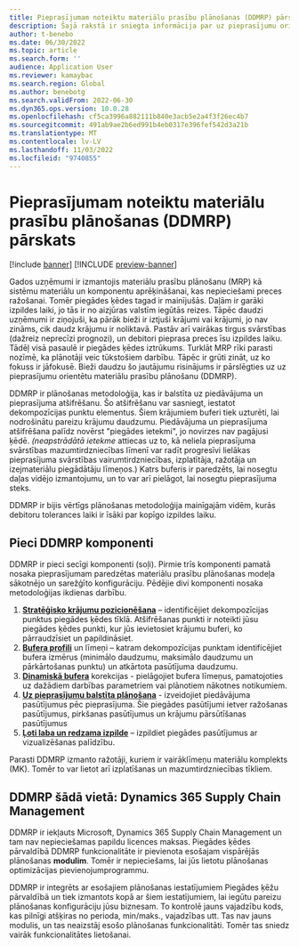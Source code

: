 ```yaml
---
title: Pieprasījumam noteiktu materiālu prasību plānošanas (DDMRP) pārskats
description: Šajā rakstā ir sniegta informācija par uz pieprasījumu orientētu materiālu prasību plānošanu (DDMRP), plānošanas metodoloģija, kas ir balstīta uz piedāvājuma un pieprasījuma dekompozīcijas.
author: t-benebo
ms.date: 06/30/2022
ms.topic: article
ms.search.form: ''
audience: Application User
ms.reviewer: kamaybac
ms.search.region: Global
ms.author: benebotg
ms.search.validFrom: 2022-06-30
ms.dyn365.ops.version: 10.0.28
ms.openlocfilehash: cf5ca3996a882111b840e3acb5e2a4f3f26ec4b7
ms.sourcegitcommit: 491ab9ae2b6ed991b4eb0317e396fef542d3a21b
ms.translationtype: MT
ms.contentlocale: lv-LV
ms.lasthandoff: 11/03/2022
ms.locfileid: "9740855"
---
```

# <a name="demand-driven-material-requirements-planning-ddmrp-overview"></a>Pieprasījumam noteiktu materiālu prasību plānošanas (DDMRP) pārskats

[!include [banner](../../includes/banner.md)]
[!INCLUDE [preview-banner](../../includes/preview-banner.md)]
<!-- KFM: Preview until further notice -->

Gados uzņēmumi ir izmantojis materiālu prasību plānošanu (MRP) kā sistēmu materiālu un komponentu aprēķināšanai, kas nepieciešami preces ražošanai. Tomēr piegādes ķēdes tagad ir mainījušās. Daļām ir garāki izpildes laiki, jo tās ir no aizjūras valstīm iegūtās reizes. Tāpēc daudzi uzņēmumi ir ziņojuši, ka pārāk bieži ir iztjuši krājumi vai krājumi, jo nav zināms, cik daudz krājumu ir noliktavā. Pastāv arī vairākas tirgus svārstības (dažreiz neprecīzi prognozi), un debitori pieprasa preces īsu izpildes laiku. Tādēļ visā pasaulē ir piegādes ķēdes iztrūkums. Turklāt MRP rīki parasti nozīmē, ka plānotāji veic tūkstošiem darbību. Tāpēc ir grūti zināt, uz ko fokuss ir jāfokusē. Bieži daudzu šo jautājumu risinājums ir pārslēgties uz uz pieprasījumu orientētu materiālu prasību plānošanu (DDMRP).

DDMRP ir plānošanas metodoloģija, kas ir balstīta uz piedāvājuma un pieprasījuma atšifrēšanu. Šo atšifrēšanu var sasniegt, iestatot dekompozīcijas punktu elementus. Šiem krājumiem buferi tiek uzturēti, lai nodrošinātu pareizu krājumu daudzumu. Piedāvājuma un pieprasījuma atšifrēšana palīdz novērst "piegādes ietekmi", jo novirzes nav pagājusi ķēdē. *(neapstrādātā ietekme* attiecas uz to, kā neliela pieprasījuma svārstības mazumtirdzniecības līmenī var radīt progresīvi lielākas pieprasījuma svārstības vairumtirdzniecības, izplatītāja, ražotāja un izejmateriālu piegādātāju līmeņos.) Katrs buferis ir paredzēts, lai nosegtu daļas vidējo izmantojumu, un to var arī pielāgot, lai nosegtu pieprasījuma steks.

DDMRP ir bijis vērtīgs plānošanas metodoloģija mainīgajām vidēm, kurās debitoru tolerances laiki ir īsāki par kopīgo izpildes laiku.

## <a name="the-five-components-of-ddmrp"></a>Pieci DDMRP komponenti

DDMRP ir pieci secīgi komponenti (soļi). Pirmie trīs komponenti pamatā nosaka pieprasījumam paredzētas materiālu prasību plānošanas modeļa sākotnējo un sarežģīto konfigurāciju. Pēdējie divi komponenti nosaka metodoloģijas ikdienas darbību.

1. **[Stratēģisko krājumu pozicionēšana](ddmrp-inventory-positioning.md)** – identificējiet dekompozīcijas punktus piegādes ķēdes tīklā. Atšifrēšanas punkti ir noteikti jūsu piegādes ķēdes punkti, kur jūs ievietosiet krājumu buferi, ko pārraudzīsiet un papildināsiet.
2. **[Bufera profili](ddmrp-buffer-profile-and-levels.md)** un līmeņi – katram dekompozīcijas punktam identificējiet bufera izmērus (minimālo daudzumu, maksimālo daudzumu un pārkārtošanas punktu) un atkārtota pasūtījuma daudzumu.
3. **[Dinamiskā bufera](ddmrp-buffer-profile-and-levels.md#dynamic-adjustments)** korekcijas - pielāgojiet bufera līmeņus, pamatojoties uz dažādiem darbības parametriem vai plānotiem nākotnes notikumiem.
4. **[Uz pieprasījumu balstīta plānošana](ddmrp-planning.md)** - izveidojiet piedāvājuma pasūtījumus pēc pieprasījuma. Šie piegādes pasūtījumi ietver ražošanas pasūtījumus, pirkšanas pasūtījumus un krājumu pārsūtīšanas pasūtījumus
5. **[Ļoti laba un redzama izpilde](ddmrp-visual-and-collaborative-execution.md)** – izpildiet piegādes pasūtījumus ar vizualizēšanas palīdzību.

Parasti DDMRP izmanto ražotāji, kuriem ir vairāklīmeņu materiālu komplekts (MK). Tomēr to var lietot arī izplatīšanas un mazumtirdzniecības tīkliem.

## <a name="ddmrp-in-dynamics-365-supply-chain-management"></a>DDMRP šādā vietā: Dynamics 365 Supply Chain Management

DDMRP ir iekļauts Microsoft, Dynamics 365 Supply Chain Management un tam nav nepieciešamas papildu licences maksas. Piegādes ķēdes pārvaldībā DDMRP funkcionalitāte ir pievienota esošajam vispārējās plānošanas **modulim**. Tomēr ir nepieciešams, lai jūs lietotu plānošanas optimizācijas pievienojumprogrammu.

DDMRP ir integrēts ar esošajiem plānošanas iestatījumiem Piegādes ķēžu pārvaldībā un tiek izmantots kopā ar šiem iestatījumiem, lai iegūtu pareizu plānošanas konfigurāciju jūsu biznesam. To kontrolē jauns vajadzību kods, kas pilnīgi atšķiras no perioda, min/maks., vajadzības utt. Tas nav jauns modulis, un tas neaizstāj esošo plānošanas funkcionalitāti. Tomēr tas sniedz vairāk funkcionalitātes lietošanai.
